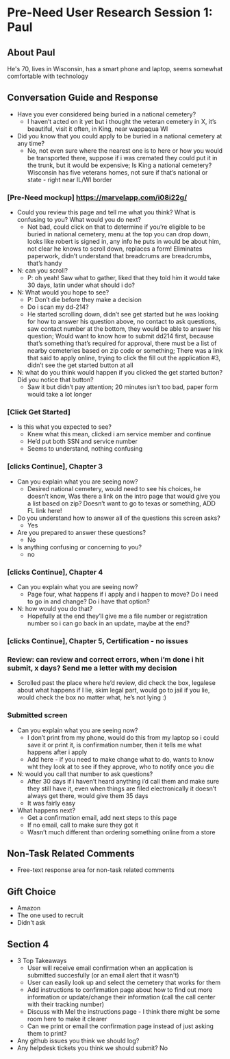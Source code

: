 # Pre-Need User Research Session 1: Paul

## About Paul
He's 70, lives in Wisconsin, has a smart phone and laptop, seems somewhat comfortable with technology

## Conversation Guide and Response
- Have you ever considered being buried in a national cemetery?
  - I haven’t acted on it yet but i thought the veteran cemetery in X, it’s beautiful, visit it often, in King, near wappaqua WI
- Did you know that you could apply to be buried in a national cemetery at any time?
  - No, not even sure where the nearest one is to here or how you would be transported there, suppose if i was cremated they could put it in the trunk, but it would be expensive; Is King a national cemetery? Wisconsin has five veterans homes, not sure if that’s national or state - right near IL/WI border
### [Pre-Need mockup] https://marvelapp.com/i08i22g/
- Could you review this page and tell me what you think? What is confusing to you? What would you do next?
  - Not bad, could click on that to determine if you’re eligible to be buried in national cemetery, menu at the top you can drop down, looks like robert is signed in, any info he puts in would be about him, not clear he knows to scroll down, replaces a form! Eliminates paperwork, didn’t understand that breadcrums are breadcrumbs, that’s handy
- N: can you scroll?
  - P: oh yeah! Saw what to gather, liked that they told him it would take 30 days, latin under what should i do?
- N: What would you hope to see?
  - P: Don’t die before they make a decision
  - Do i scan my dd-214? 
  - He started scrolling down, didn’t see get started but he was looking for how to answer his question above, no contact to ask questions, saw contact number at the bottom, they would be able to answer his question; Would want to know how to submit dd214 first, because that’s something that’s required for approval, there must be a list of nearby cemeteries based on zip code or something; There was a link that said to apply online, trying to click the fill out the application #3, didn’t see the get started button at all
- N: what do you think would happen if you clicked the get started button? Did you notice that button? 
  - Saw it but didn’t pay attention; 20 minutes isn’t too bad, paper form would take a lot longer

### [Click Get Started]

- Is this what you expected to see?
  - Knew what this mean, clicked i am service member and continue
  - He’d put both SSN and service number
  - Seems to understand, nothing confusing

### [clicks Continue], Chapter 3 
- Can you explain what you are seeing now?
  - Desired national cemetery, would need to see his choices, he doesn’t know, Was there a link on the intro page that would give you a list based on zip? Doesn’t want to go to texas or something, ADD FL link here! 
- Do you understand how to answer all of the questions this screen asks?
  - Yes
- Are you prepared to answer these questions?
  - No 
- Is anything confusing or concerning to you?
  - no
### [clicks Continue], Chapter 4
- Can you explain what you are seeing now?
  - Page four, what happens if i apply and i happen to move? Do i need to go in and change? Do i have that option?
- N: how would you do that?
  - Hopefully at the end they’ll give me a file number or registration number so i can go back in an update, maybe at the end?

### [clicks Continue], Chapter 5, Certification - no issues

### Review: can review and correct errors, when i’m done i hit submit, x days? Send me a letter with my decision 
- Scrolled past the place where he’d review, did check the box, legalese about what happens if I lie, skim legal part, would go to jail if you lie, would check the box no matter what, he’s not lying :)

### Submitted screen
- Can you explain what you are seeing now?
  - I don’t print from my phone, would do this from my laptop so i could save it or print it, is confirmation number, then it tells me what happens after i apply
  - Add here - if you need to make change what to do, wants to know wht they look at to see if they approve, who to notify once you die 
- N: would you call that number to ask questions? 
  - After 30 days if i haven’t heard anything i’d call them and make sure they still have it, even when things are filed electronically it doesn’t always get there, would give them 35 days
  - It was fairly easy
- What happens next?
  - Get a confirmation email, add next steps to this page
  - If no email, call to make sure they got it
  - Wasn’t much different than ordering something online from a store

## Non-Task Related Comments
- Free-text response area for non-task related comments

## Gift Choice
- Amazon
- The one used to recruit
- Didn't ask

## Section 4
- 3 Top Takeaways
  - User will receive email confirmation when an application is submitted succesfully (or an email alert that it wasn't)
  - User can easily look up and select the cemetery that works for them
  - Add instructions to confirmation page about how to find out more information or update/change their information (call the call center with their tracking number)
  - Discuss with Mel the instructions page - I think there might be some room here to make it clearer
  - Can we print or email the confirmation page instead of just asking them to print?
- Any github issues you think we should log?
- Any helpdesk tickets you think we should submit? No
